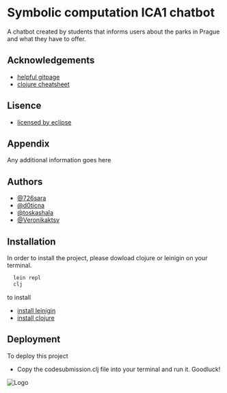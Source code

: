 

# Symbolic computation ICA1 chatbot

A chatbot created by students that informs users about
the parks in Prague and what they have to offer. 




## Acknowledgements

 - [helpful gitpage](https://kimh.github.io/clojure-by-example/#about-this-page)
 - [clojure cheatsheet](https://clojure.org/api/cheatsheet)


## Lisence
 - [licensed by eclipse](https://www.eclipse.org/legal/epl-2.0/)

## Appendix

Any additional information goes here


## Authors

- [@726sara](https://github.com/726sara)
- [@d0ticna](https://www.github.com/d0ticna)
- [@toskashala](https://www.github.com/toskashala)
- [@Veronikaktsv](https://www.github.com/Veronikaktsv)


## Installation

In order to install the project, please dowload clojure or leinigin on your terminal. 

```bash
  lein repl
  clj
```

to install
- [install leinigin](https://leiningen.org)
- [install clojure](https://clojure.org/guides/install_clojure)




## Deployment

To deploy this project 
- Copy the codesubmission.clj file into your terminal and run it.
Goodluck!

![Logo](https://encrypted-tbn0.gstatic.com/images?q=tbn:ANd9GcQUrggh0-Q0U_sra8lGoZFx0MymKMjLpxFyq7lMAHM-K0bHzFsbYfwGo8ygCNzj29Hoz5c&usqp=CAU)


